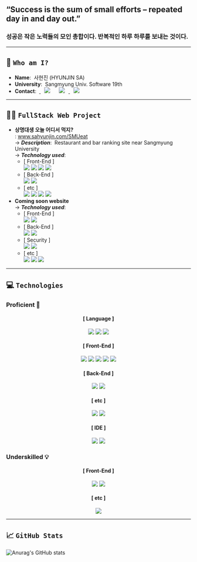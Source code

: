 ## “Success is the sum of small efforts – repeated day in and day out.” 
### 성공은 작은 노력들의 모인 총합이다. 반복적인 하루 하루를 보내는 것이다.
---
## 👋 `Who am I?`
- **Name**:&nbsp;&nbsp;사현진 (HYUNJIN SA)
- **University**:&nbsp;&nbsp;Sangmyung Univ. Software 19th
- **Contact**:&nbsp;&nbsp;<a href="https://www.instagram.com/sa.hyunjin/">
    <img src="http://img.shields.io/badge/-Instagram-FFC0CB?style=flat&logo=Instagram&link=https://www.instagram.com/sa.hyunjin/"
        style="height : auto; margin-left : 10px; margin-right : 10px;"/></a> <a href="mailto:tkguswls1106@naver.com?subject=Contact GitHub HyunjinSa">
    <img src="http://img.shields.io/badge/-Naver mail-96E643?style=flat&logo=Naver"
        style="height : auto; margin-left : 10px; margin-right : 10px;"/></a><a href="mailto:tkguswls1106@gmail.com?subject=Contact GitHub HyunjinSa">
    <img src="http://img.shields.io/badge/-Gmail-F06B66?style=flat&logo=Gmail"
        style="height : auto; margin-left : 10px; margin-right : 10px;"/></a>
---
## 🧑‍💻 `FullStack Web Project`
- **상명대생 오늘 어디서 먹지?**<br>:
  <a href="http://www.sahyunjin.com/SMUeat/">www.sahyunjin.com/SMUeat<a/> <br>
  &#8594; ***Description***:&nbsp;&nbsp;Restaurant and bar ranking site near Sangmyung University <br>
  &#8594; ***Technology used***:
  - [ Front-End ]<br>
  <img src="https://img.shields.io/badge/Django Template Engine-092E20?style=flat-square&logo=Django&logoColor=white"/></a>
  <img src="https://img.shields.io/badge/HTML-E34F26?style=flat-square&logo=HTML5&logoColor=white"/></a>
  <img src="https://img.shields.io/badge/CSS-1572B6?style=flat-square&logo=CSS3&logoColor=white"/></a>
  <img src="https://img.shields.io/badge/JavaScript-F7DF1E?style=flat-square&logo=JavaScript&logoColor=white"/></a><br>
  - [ Back-End ]<br>
  <img src="https://img.shields.io/badge/Django-092E20?style=flat-square&logo=Django&logoColor=white"/></a>
  <img src="https://img.shields.io/badge/Python-3776AB?style=flat-square&logo=Python&logoColor=white"/></a><br>
  - [ etc ]<br>
  <img src="https://img.shields.io/badge/SQLite-003B57?style=flat-square&logo=SQLite&logoColor=white"/></a>
  <img src="https://img.shields.io/badge/Amazon AWS-232F3E?style=flat-square&logo=Amazon AWS&logoColor=white"/></a>
  <img src="https://img.shields.io/badge/NGINX-009639?style=flat-square&logo=NGINX&logoColor=white"/></a>
  <img src="https://img.shields.io/badge/uWSGI-00A98F?style=flat-square&logo=uWSGI&logoColor=white"/></a>
- **Coming soon website** <br>
  &#8594; ***Technology used***:
  - [ Front-End ]<br>
  <img src="https://img.shields.io/badge/React.js-61DBFB?style=flat-square&logo=React&logoColor=white"/></a>
  <img src="https://img.shields.io/badge/React Native-008FC7?style=flat-square&logo=React Native&logoColor=white"/></a><br>
  - [ Back-End ]<br>
  <img src="https://img.shields.io/badge/Spring Boot-6DB33F?style=flat-square&logo=Spring Boot&logoColor=white"/></a>
  <img src="https://img.shields.io/badge/Java-007396?style=flat-square&logo=Java&logoColor=white"/></a><br>
  - [ Security ]<br>
  <img src="https://img.shields.io/badge/Spring Security-00A98F?style=flat-square&logo=Spring Security&logoColor=white"/></a>
  <img src="https://img.shields.io/badge/JSON Web Token-9933CC?style=flat-square&logo=JSON Web Tokens&logoColor=white"/></a><br>
  - [ etc ]<br>
  <img src="https://img.shields.io/badge/MySQL-4479A1?style=flat-square&logo=MySQL&logoColor=white"/></a>
  <img src="https://img.shields.io/badge/Amazon AWS-232F3E?style=flat-square&logo=Amazon AWS&logoColor=white"/></a>
  <img src="https://img.shields.io/badge/NGINX-009639?style=flat-square&logo=NGINX&logoColor=white"/></a>
---
## 💻 `Technologies`

### Proficient 💪

<div align=center>

#### [ Language ]
<img src="https://img.shields.io/badge/C-A8B9CC?style=flat-square&logo=C&logoColor=white"/></a>
<img src="https://img.shields.io/badge/Python-3776AB?style=flat-square&logo=Python&logoColor=white"/></a>
<img src="https://img.shields.io/badge/Java-007396?style=flat-square&logo=Java&logoColor=white"/></a>

#### [ Front-End ]
<img src="https://img.shields.io/badge/Django Template Engine-092E20?style=flat-square&logo=Django&logoColor=white"/></a>
<img src="https://img.shields.io/badge/React.js-61DBFB?style=flat-square&logo=React&logoColor=white"/></a>
<img src="https://img.shields.io/badge/HTML-E34F26?style=flat-square&logo=HTML5&logoColor=white"/></a>
<img src="https://img.shields.io/badge/CSS-1572B6?style=flat-square&logo=CSS3&logoColor=white"/></a>
<img src="https://img.shields.io/badge/JavaScript-F7DF1E?style=flat-square&logo=JavaScript&logoColor=white"/></a>

#### [ Back-End ]
<img src="https://img.shields.io/badge/Django-092E20?style=flat-square&logo=Django&logoColor=white"/></a>
<img src="https://img.shields.io/badge/Spring Boot-6DB33F?style=flat-square&logo=Spring Boot&logoColor=white"/></a>

#### [ etc ]
<img src="https://img.shields.io/badge/MySQL-4479A1?style=flat-square&logo=MySQL&logoColor=white"/></a>
<img src="https://img.shields.io/badge/Amazon AWS-232F3E?style=flat-square&logo=Amazon AWS&logoColor=white"/></a>
  
#### [ IDE ]
<img src="https://img.shields.io/badge/Visual Studio Code-007ACC?style=flat-square&logo=Visual Studio Code&logoColor=white"/></a>
<img src="https://img.shields.io/badge/IntelliJ IDEA-000000?style=flat-square&logo=IntelliJ IDEA&logoColor=white"/></a>

</div>

### Underskilled 💡

<div align=center>

#### [ Front-End ]
<img src="https://img.shields.io/badge/Thymeleaf-005F0F?style=flat-square&logo=Thymeleaf&logoColor=white"/></a>
<img src="https://img.shields.io/badge/Swift-F05138?style=flat-square&logo=Swift&logoColor=white"/></a>

#### [ etc ]
<img src="https://img.shields.io/badge/NGINX-009639?style=flat-square&logo=NGINX&logoColor=white"/></a>

</div>
  
---
## 📈 `GitHub Stats`
![Anurag's GitHub stats](https://github-readme-stats-git-masterrstaa-rickstaa.vercel.app/api?username=tkguswls1106&count_private=true&show_icons=true&theme=gotham)
